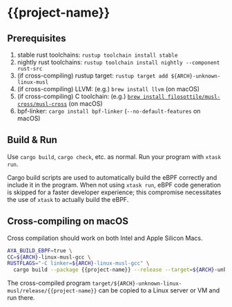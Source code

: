 # {{project-name}}

## Prerequisites

1. stable rust toolchains: `rustup toolchain install stable`
1. nightly rust toolchains: `rustup toolchain install nightly --component rust-src`
1. (if cross-compiling) rustup target: `rustup target add ${ARCH}-unknown-linux-musl`
1. (if cross-compiling) LLVM: (e.g.) `brew install llvm` (on macOS)
1. (if cross-compiling) C toolchain: (e.g.) [`brew install filosottile/musl-cross/musl-cross`](https://github.com/FiloSottile/homebrew-musl-cross) (on macOS)
1. bpf-linker: `cargo install bpf-linker` (`--no-default-features` on macOS)

## Build & Run

Use `cargo build`, `cargo check`, etc. as normal. Run your program with `xtask run`.

Cargo build scripts are used to automatically build the eBPF correctly and include it in the
program. When not using `xtask run`, eBPF code generation is skipped for a faster developer
experience; this compromise necessitates the use of `xtask` to actually build the eBPF.

## Cross-compiling on macOS

Cross compilation should work on both Intel and Apple Silicon Macs.

```bash
AYA_BUILD_EBPF=true \
CC=${ARCH}-linux-musl-gcc \
RUSTFLAGS="-C linker=${ARCH}-linux-musl-gcc" \
  cargo build --package {{project-name}} --release --target=${ARCH}-unknown-linux-musl
```
The cross-compiled program `target/${ARCH}-unknown-linux-musl/release/{{project-name}}` can be
copied to a Linux server or VM and run there.
